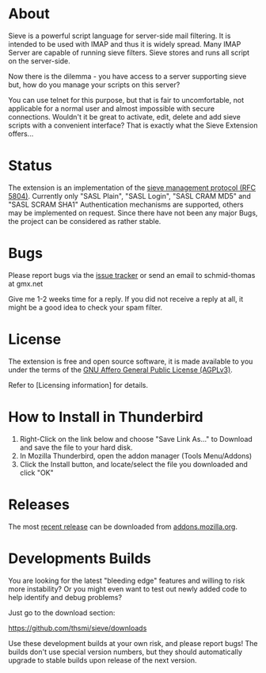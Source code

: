 # About

Sieve is a powerful script language for server-side mail filtering. It is 
intended to be used with IMAP and thus it is widely spread. Many IMAP Server 
are capable of running sieve filters. Sieve stores and runs all script on the 
server-side.

Now there is the dilemma - you have access to a server supporting sieve but, 
how do you manage your scripts on this server?

You can use telnet for this purpose, but that is fair to uncomfortable, not 
applicable for a normal user and almost impossible with secure connections. 
Wouldn't it be great to activate, edit, delete and add sieve scripts with a 
convenient interface? That is exactly what the Sieve Extension offers...

# Status

The extension is an implementation of the [sieve management protocol (RFC 5804)](https://wiki.tools.ietf.org/html/rfc5804).
Currently only "SASL Plain", "SASL Login", "SASL CRAM MD5" and "SASL SCRAM SHA1" 
Authentication mechanisms are supported, others may be implemented on request. 
Since there have not been any major Bugs, the project can be considered as 
rather stable.

# Bugs

Please report bugs via the [issue tracker](https://github.com/thsmi/sieve/issues) 
or send an email to schmid-thomas at gmx.net

Give me 1-2 weeks time for a reply. If you did not receive a reply at all, it 
might be a good idea to check your spam filter. 

# License

The extension is free and open source software, it is made available to you 
under the terms of the [GNU Affero General Public License (AGPLv3)](http://www.fsf.org/licensing/licenses/agpl-3.0.html).

Refer to [Licensing information] for details.

# How to Install in Thunderbird

1. Right-Click on the link below and choose "Save Link As..." to Download and 
   save the file to your hard disk.
2. In Mozilla Thunderbird, open the addon manager (Tools Menu/Addons) 
3. Click the Install button, and locate/select the file you downloaded and click "OK"


# Releases

The most [recent release](https://addons.mozilla.org/downloads/latest/2548/addon-2548-latest.xpi?src=external-mozdev) 
can be downloaded from [addons.mozilla.org](https://addons.mozilla.org/downloads/latest/2548/addon-2548-latest.xpi?src=external-mozdev).

# Developments Builds

You are looking for the latest "bleeding edge" features and willing to risk more instability?
Or you might even want to test out newly added code to help identify and debug problems?

Just go to the download section:

https://github.com/thsmi/sieve/downloads

Use these development builds at your own risk, and please report bugs! The builds 
don't use special version numbers, but they should automatically upgrade to stable 
builds upon release of the next version.
